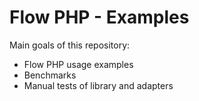 # Flow PHP - Examples

Main goals of this repository: 

- Flow PHP usage examples
- Benchmarks
- Manual tests of library and adapters